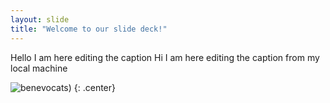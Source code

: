 ```yaml
---
layout: slide
title: "Welcome to our slide deck!"
---
```


Hello I am here editing the caption
Hi I am here editing the caption from my local machine

![benevocats](https://octodex.github.com/images/benevocats.png))
{: .center}
